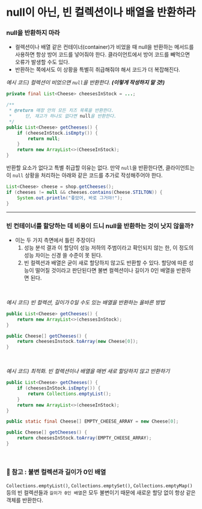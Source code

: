# null이 아닌, 빈 컬렉션이나 배열을 반환하라

### null을 반환하지 마라
- 컬렉션이나 배열 같은 컨테이너(container)가 비었을 때 null을 반환하는 메서드를 사용하면 항상 방어 코드를 넣어줘야 한다. 클라이언트에서 방어 코드를 빼먹으면 오류가 발생할 수도 있다.
- 반환하는 쪽에서도 이 상황을 특별히 취급해줘야 해서 코드가 더 복잡해진다.

*예시 코드) 컬렉션이 비었으면 `null`을 반환한다. **(이렇게 작성하지 말 것!)***

```java
private final List<Cheese> cheesesInStock = ...;

/**
 * @return 매장 안의 모든 치즈 목록을 반환한다.
 *     단, 재고가 하나도 없다면 null을 반환한다.
 */
public List<Cheese> getCheeses() {
    if (cheeseInStock.isEmpty()) {
        return null;
    }
    return new ArrayList<>(CheeseInStock);
}
```

반환할 요소가 없다고 특별 취급할 이유는 없다. 만약 `null`을 반환한다면, 클라이언트는 이 `null` 상황을 처리하는 아래와 같은 코드를 추가로 작성해주어야 한다. <br/>

```java
List<Cheese> cheese = shop.getCheeses();
if (cheeses != null && cheeses.contains(Cheese.STILTON)) {
    System.out.println("좋았어, 바로 그거야!");
}
```

<hr/>

### 빈 컨테이너를 할당하는 데 비용이 드니 null을 반환하는 것이 낫지 않을까? 
- 이는 두 가지 측면에서 틀린 주장이다
  1. 성능 분석 결과 이 할당이 성능 저하의 주범이라고 확인되지 않는 한, 이 정도의 성능 차이는 신경 쓸 수준이 못 된다.
  2. 빈 컬렉션과 배열은 굳이 새로 할당하지 않고도 반환할 수 있다. 할당에 따른 성능이 떨어질 것이라고 판단된다면 불변 컬렉션이나 길이가 0인 배열을 반환하면 된다.

<br/>

*예시 코드) 빈 컬렉션, 길이가 0일 수도 있는 배열을 반환하는 올바른 방법*

```java
public List<Cheese> getCheeses() {
    return new ArrayList<>(chessesInStock);
}

public Cheese[] getCheeses() {
    return cheesesInstock.toArray(new Cheese[0]);
}
```

<br/>

*예시 코드) 최적화. 빈 컬렉션이나 배열을 매번 새로 할당하지 않고 반환하기*

```java
public List<Cheese> getCheeses() {
    if (cheesesInStock.isEmpty()) {
        return Collections.emptyList();
    }
    return new ArrayList<>(cheeseInStock);
}
```
```java
public static final Cheese[] EMPTY_CHEESE_ARRAY = new Cheese[0];

public Cheese[] getCheeses() {
    return cheesesInStock.toArray(EMPTY_CHEESE_ARRAY);
}
```

<br/>

### 👀 참고 : 불변 컬렉션과 길이가 0인 배열
`Collections.emptyList()`, `Collections.emptySet()`, `Collections.emptyMap()` 등의 빈 컬렉션들과 `길이가 0인 배열`은 모두 불변이기 때문에 새로운 할당 없이 항상 같은 객체를 반환한다.  
